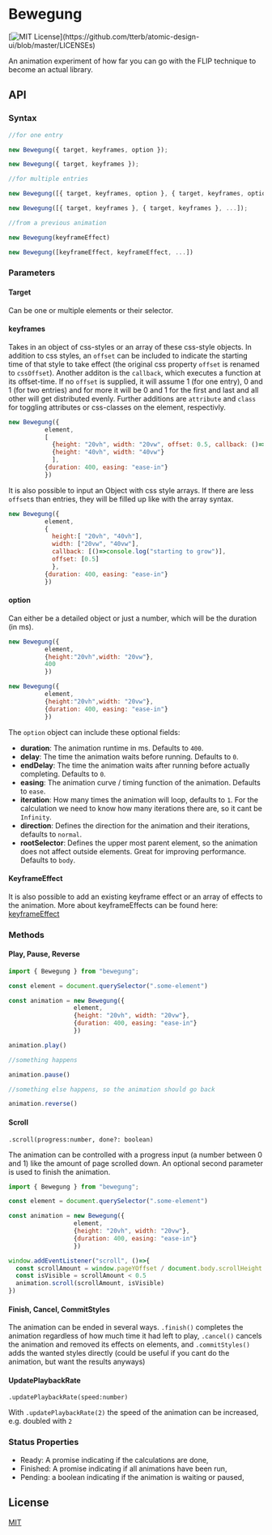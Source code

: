 # Bewegung

[![MIT License](https://img.shields.io/apm/l/atomic-design-ui.svg?)](https://github.com/tterb/atomic-design-ui/blob/master/LICENSEs)

An animation experiment of how far you can go with the FLIP technique to become an actual library.

## API

### Syntax

```javascript
//for one entry

new Bewegung({ target, keyframes, option });

new Bewegung({ target, keyframes });

//for multiple entries

new Bewegung([{ target, keyframes, option }, { target, keyframes, option }, ...]);

new Bewegung([{ target, keyframes }, { target, keyframes }, ...]);

//from a previous animation

new Bewegung(keyframeEffect)

new Bewegung([keyframeEffect, keyframeEffect, ...])

```

### Parameters

#### Target

Can be one or multiple elements or their selector.

#### keyframes

Takes in an object of css-styles or an array of these css-style objects. In addition to css styles, an `offset` can be included to indicate the starting time of that style to take effect (the original css property `offset` is renamed to `cssOffset`). Another additon is the `callback`, which executes a function at its offset-time.
If no `offset` is supplied, it will assume 1 (for one entry), 0 and 1 (for two entries) and for more it will be 0 and 1 for the first and last and all other will get distributed evenly. Further additions are `attribute` and `class` for toggling attributes or css-classes on the element, respectivly.

```javascript
new Bewegung({
          element,
          [
            {height: "20vh", width: "20vw", offset: 0.5, callback: ()=>console.log("starting to grow")},
            {height: "40vh", width: "40vw"}
            ],
          {duration: 400, easing: "ease-in"}
          })
```

It is also possible to input an Object with css style arrays. If there are less `offset`s than entries, they will be filled up like with the array syntax.

```javascript
new Bewegung({
          element,
          {
            height:[ "20vh", "40vh"],
            width: ["20vw", "40vw"],
            callback: [()=>console.log("starting to grow")],
            offset: [0.5]
            },
          {duration: 400, easing: "ease-in"}
          })
```

#### option

Can either be a detailed object or just a number, which will be the duration (in ms).

```javascript
new Bewegung({
          element,
          {height:"20vh",width: "20vw"},
          400
          })

new Bewegung({
          element,
          {height:"20vh",width: "20vw"},
          {duration: 400, easing: "ease-in"}
          })
```

The `option` object can include these optional fields:

- **duration**: The animation runtime in ms. Defaults to `400`.
- **delay**: The time the animation waits before running. Defaults to `0`.
- **endDelay**: The time the animation waits after running before actually completing. Defaults to `0`.
- **easing**: The animation curve / timing function of the animation. Defaults to `ease`.
- **iteration**: How many times the animation will loop, defaults to `1`. For the calculation we need to know how many iterations there are, so it cant be `Infinity`.
- **direction**: Defines the direction for the animation and their iterations, defaults to `normal`.
- **rootSelector**: Defines the upper most parent element, so the animation does not affect outside elements. Great for improving performance. Defaults to `body`.

#### KeyframeEffect

It is also possible to add an existing keyframe effect or an array of effects to the animation. More about keyframeEffects can be found here: [keyframeEffect](https://developer.mozilla.org/en-US/docs/Web/API/KeyframeEffect/KeyframeEffect)

### Methods

#### Play, Pause, Reverse

```javascript
import { Bewegung } from "bewegung";

const element = document.querySelector(".some-element")

const animation = new Bewegung({
                  element,
                  {height: "20vh", width: "20vw"},
                  {duration: 400, easing: "ease-in"}
                  })

animation.play()

//something happens

animation.pause()

//something else happens, so the animation should go back

animation.reverse()
```

#### Scroll

`.scroll(progress:number, done?: boolean)`

The animation can be controlled with a progress input (a number between 0 and 1) like the amount of page scrolled down. An optional second parameter is used to finish the animation.

```javascript
import { Bewegung } from "bewegung";

const element = document.querySelector(".some-element")

const animation = new Bewegung({
                  element,
                  {height: "20vh", width: "20vw"},
                  {duration: 400, easing: "ease-in"}
                  })

window.addEventListener("scroll", ()=>{
  const scrollAmount = window.pageYOffset / document.body.scrollHeight
  const isVisible = scrollAmount < 0.5
  animation.scroll(scrollAmount, isVisible)
})

```

#### Finish, Cancel, CommitStyles

The animation can be ended in several ways. `.finish()` completes the animation regardless of how much time it had left to play, `.cancel()` cancels the animation and removed its effects on elements, and `.commitStyles()` adds the wanted styles directly (could be useful if you cant do the animation, but want the results anyways)

#### UpdatePlaybackRate

`.updatePlaybackRate(speed:number)`

With `.updatePlaybackRate(2)` the speed of the animation can be increased, e.g. doubled with `2`

### Status Properties

- Ready: A promise indicating if the calculations are done,
- Finished: A promise indicating if all animations have been run,
- Pending: a boolean indicating if the animation is waiting or paused,

## License

[MIT](https://choosealicense.com/licenses/mit/)
